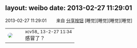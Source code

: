 layout: weibo
date: 2013-02-27 11:29:01
---
<meta name="referrer" content="no-referrer" />

2013-02-27 11:29:01  &nbsp;&nbsp;&nbsp;&nbsp;&nbsp;&nbsp; 来自 <a href="http://app.weibo.com/t/feed/cUcI1A" rel="nofollow">分享按钮</a>
[睡觉][睡觉][睡觉][睡觉] ​​​

<table style="width: 100%;">
  <tr>
    <td style="width: 40px;"><img style="border-radius:50%" src="https://tva3.sinaimg.cn/crop.0.0.1242.1242.50/801f7e9ajw8f3peekcgoqj20yi0yidg9.jpg?KID=imgbed,tva&Expires=1624467283&ssig=Pfslb5Nlo7"></td>
    <td colspan="2"><small>xcv58_ 13-2-27 11:34</small><br/>感冒了？</td>
  </tr>
</table>
